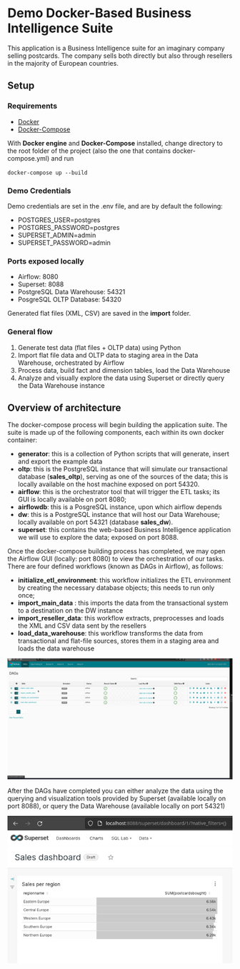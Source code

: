 # Demo Docker-Based Business Intelligence Suite

This application is a Business Intelligence suite for an imaginary company selling postcards. The company sells both directly but also through resellers in the majority of European countries.


## Setup

### Requirements
* [Docker](https://docs.docker.com/engine/install/)
* [Docker-Compose](https://docs.docker.com/compose/install/)

With **Docker engine** and **Docker-Compose** installed, change directory to the root folder of the project (also the one that contains docker-compose.yml) and run

`
docker-compose up --build
`

### Demo Credentials

Demo credentials are set in the .env file, and are by default the following:
* POSTGRES_USER=postgres
* POSTGRES_PASSWORD=postgres
* SUPERSET_ADMIN=admin
* SUPERSET_PASSWORD=admin

### Ports exposed locally
* Airflow: 8080
* Superset: 8088
* PostgreSQL Data Warehouse: 54321
* PosgreSQL OLTP Database: 54320

Generated flat files (XML, CSV) are saved in the **import** folder.

### General flow

1. Generate test data (flat files + OLTP data) using Python
2. Import flat file data and OLTP data to staging area in the Data Warehouse, orchestrated by Airflow
3. Process data, build fact and dimension tables, load the Data Warehouse
4. Analyze and visually explore the data using Superset or directly query the Data Warehouse instance


## Overview of architecture

The docker-compose process will begin building the application suite. The suite is made up of the following components, each within its own docker container:
* **generator**: this is a collection of Python scripts that will generate, insert and export the example data
* **oltp**: this is the PostgreSQL instance that will simulate our transactional database (**sales_oltp**), serving as one of the sources of the data; this is locally available on the host machine exposed on port 54320.
* **airflow**: this is the orchestrator tool that will trigger the ETL tasks; its GUI is locally available on port 8080; 
* **airflowdb**: this is a PosgreSQL instance, upon which airflow depends
* **dw**: this is a PostgreSQL instance that will host our Data Warehouse; locally available on port 54321 (database **sales_dw**).
* **superset**: this contains the web-based Business Intelligence application we will use to explore the data; exposed on port 8088.

Once the docker-compose building process has completed, we may open the Airflow GUI (locally: port 8080) to view the orchestration of our tasks. There are four defined workflows (known as DAGs in Airflow), as follows:
- **initialize_etl_environment**: this workflow initializes the ETL environment by creating the necessary database objects; this needs to run only once;
- **import_main_data** : this imports the data from the transactional system to a destination on the DW instance
- **import_reseller_data**: this workflow extracts, preprocesses and loads the XML and CSV data sent by the resellers
- **load_data_warehouse**: this workflow transforms the data from transactional and flat-file sources, stores them in a staging area and loads the data warehouse


![Apache Airflow](resources/airflow.gif "Orchestration")


After the DAGs have completed you can either analyze the data using the querying and visualization tools provided by Superset (available locally on port 8088), or query the Data Warehouse (available locally on port 54321)

![Apache Superset](resources/dashboard.png "Superset")